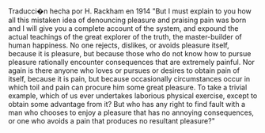 Traducci�n hecha por H. Rackham en 1914 
"But I must explain to you how all this mistaken idea of denouncing 
pleasure and praising pain was born and I will give you a complete
account of the system, and expound the actual teachings of the great 
explorer of the truth, the master-builder of human happiness. No one 
rejects, dislikes, or avoids pleasure itself, because it is pleasure,
but because those who do not know how to pursue pleasure rationally 
encounter consequences that are extremely painful. Nor again is there
anyone who loves or pursues or desires to obtain pain of itself, 
because it is pain, but because occasionally circumstances occur
in which toil and pain can procure him some great pleasure. 
To take a trivial example, which of us ever undertakes laborious 
physical exercise, except to obtain some advantage from it? But who has 
any right to find fault with a man who chooses to enjoy a pleasure that 
has no annoying consequences, or one who avoids a pain that produces no 
resultant pleasure?"